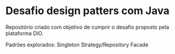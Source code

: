 # Desafio design patters com Java

Repositório criado com objetivo de cumprir o desafio proposto pela plataforma DIO.

Padrões explorados:
 Singleton
 Strategy/Repository
 Facade
